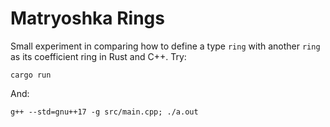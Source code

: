 # Matryoshka Rings

Small experiment in comparing how to define a type `ring` with another `ring` as its coefficient ring in Rust and C++. Try:
```
cargo run
```
And:
```
g++ --std=gnu++17 -g src/main.cpp; ./a.out 
```
